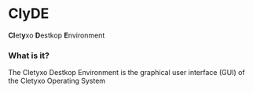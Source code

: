 # ClyDE

**Cl**et**y**xo **D**estkop **E**nvironment


### What is it?

The Cletyxo Destkop Environment is the graphical user interface (GUI) of the Cletyxo Operating System


